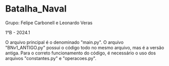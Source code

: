 # Batalha_Naval

Grupo: Felipe Carbonell e Leonardo Veras

1°B - 2024.1

O arquivo principal é o denominado "main.py". O arquivo "BNv1_ANTIGO.py" possui o código todo no mesmo arquivo, mas é a versão antiga. Para o correto funcionamento do código, é necessário o uso dos arquivos "constantes.py" e "operacoes.py".
